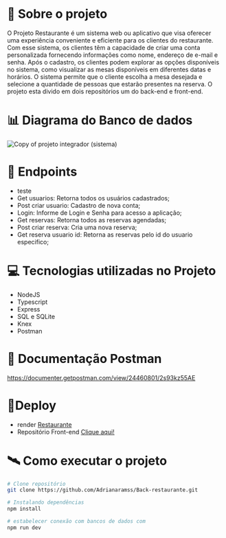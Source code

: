 # 📖 Sobre o projeto
O Projeto Restaurante é um sistema web ou aplicativo que visa oferecer uma experiência conveniente e eficiente para os clientes do restaurante. Com esse sistema, os clientes têm a capacidade de criar uma conta personalizada fornecendo informações como nome, endereço de e-mail e senha.
Após o cadastro, os clientes podem explorar as opções disponíveis no sistema, como visualizar as mesas disponíveis em diferentes datas e horários. O sistema permite que o cliente escolha a mesa desejada e selecione a quantidade de pessoas que estarão presentes na reserva. O projeto esta divido em dois repositórios um do back-end e front-end.


# 📊 Diagrama do Banco de dados

![Copy of projeto integrador (sistema)](https://github.com/Adrianaramss/Back-restaurante/assets/111310311/88ffc0bf-68fa-4802-bbde-8b823737b2d5)

# 📝 Endpoints
- teste 
- Get usuarios: Retorna todos os usuários cadastrados;
- Post criar usuario: Cadastro de nova conta;
- Login: Informe de Login e Senha para acesso a aplicação;
- Get reservas: Retorna todos as reservas agendadas;
- Post criar reserva: Cria uma nova reserva;
- Get reserva usuario id: Retorna as reservas pelo id do usuario especifico;


# 💻 Tecnologias utilizadas no Projeto

- NodeJS
- Typescript
- Express
- SQL e SQLite
- Knex
- Postman

# 📖 Documentação Postman
https://documenter.getpostman.com/view/24460801/2s93kz55AE
# 🔗Deploy 
- render
[Restaurante](https://back-restaurante.onrender.com)
- Repositório Front-end
[Clique aqui!](https://github.com/Adrianaramss/front-restaurante)

# 🛰 Como executar o projeto 
```bash
# Clone repositório
git clone https://github.com/Adrianaramss/Back-restaurante.git

# Instalando dependências
npm install

# estabelecer conexão com bancos de dados com 
npm run dev
```
